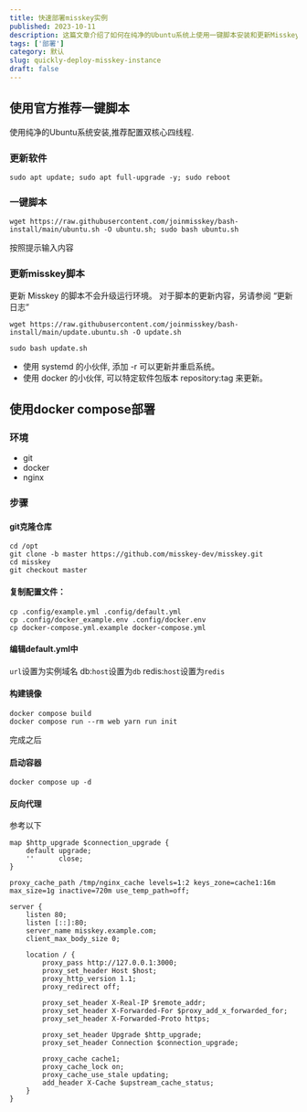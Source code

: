 ```yaml
---
title: 快速部署misskey实例
published: 2023-10-11
description: 这篇文章介绍了如何在纯净的Ubuntu系统上使用一键脚本安装和更新Misskey，推荐配置为双核心四线程。文章详细说明了更新脚本的步骤，以及如何使用Docker Compose进行部署，包括环境准备、Git克隆仓库、编辑配置文件、构建镜像、启动容器和设置反向代理的步骤。
tags: ['部署']
category: 默认
slug: quickly-deploy-misskey-instance
draft: false
---
```

## 使用官方推荐一键脚本
使用纯净的Ubuntu系统安装,推荐配置双核心四线程.
### 更新软件
```
sudo apt update; sudo apt full-upgrade -y; sudo reboot
```
### 一键脚本
```
wget https://raw.githubusercontent.com/joinmisskey/bash-install/main/ubuntu.sh -O ubuntu.sh; sudo bash ubuntu.sh
```
按照提示输入内容
### 更新misskey脚本
更新 Misskey 的脚本不会升级运行环境。 对于脚本的更新内容，另请参阅 “更新日志”
```
wget https://raw.githubusercontent.com/joinmisskey/bash-install/main/update.ubuntu.sh -O update.sh
```
```
sudo bash update.sh
```
- 使用 systemd 的小伙伴, 添加 -r 可以更新并重启系统。
- 使用 docker 的小伙伴, 可以特定软件包版本 repository:tag 来更新。
## 使用docker compose部署
### 环境
- git
- docker
- nginx
### 步骤
#### git克隆仓库
```
cd /opt
git clone -b master https://github.com/misskey-dev/misskey.git
cd misskey
git checkout master
```
#### 复制配置文件：
```
cp .config/example.yml .config/default.yml
cp .config/docker_example.env .config/docker.env
cp docker-compose.yml.example docker-compose.yml
```
#### 编辑default.yml中

`url`设置为实例域名
db:`host`设置为`db`
redis:`host`设置为`redis`
#### 构建镜像
```
docker compose build
docker compose run --rm web yarn run init
```
完成之后
#### 启动容器
```
docker compose up -d
```
#### 反向代理
参考以下
```
map $http_upgrade $connection_upgrade {
    default upgrade;
    ''      close;
}

proxy_cache_path /tmp/nginx_cache levels=1:2 keys_zone=cache1:16m max_size=1g inactive=720m use_temp_path=off;

server {
    listen 80;
    listen [::]:80;
    server_name misskey.example.com;
    client_max_body_size 0;

    location / {
        proxy_pass http://127.0.0.1:3000;
        proxy_set_header Host $host;
        proxy_http_version 1.1;
        proxy_redirect off;

        proxy_set_header X-Real-IP $remote_addr;
        proxy_set_header X-Forwarded-For $proxy_add_x_forwarded_for;
        proxy_set_header X-Forwarded-Proto https;

        proxy_set_header Upgrade $http_upgrade;
        proxy_set_header Connection $connection_upgrade;

        proxy_cache cache1;
        proxy_cache_lock on;
        proxy_cache_use_stale updating;
        add_header X-Cache $upstream_cache_status;
    }
}
```
